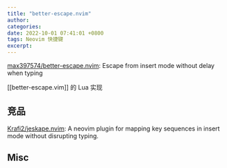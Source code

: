 ```yaml
---
title: "better-escape.nvim"
author: 
categories: 
date: 2022-10-01 07:41:01 +0800
tags: Neovim 快捷键
excerpt: 
---
```


[max397574/better-escape.nvim](https://github.com/max397574/better-escape.nvim): Escape from insert mode without delay when typing

[[better-escape.vim]] 的 Lua 实现

## 竞品


[Krafi2/jeskape.nvim](https://github.com/Krafi2/jeskape.nvim): A neovim plugin for mapping key sequences in insert mode without disrupting typing.

## Misc



